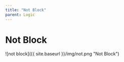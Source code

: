 ```yaml
---
title: "Not Block"
parent: Logic
---
```

# Not Block
![not block]({{ site.baseurl }}/img/not.png "Not Block")